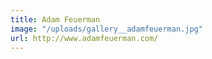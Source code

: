 ```yaml
---
title: Adam Feuerman
image: "/uploads/gallery__adamfeuerman.jpg"
url: http://www.adamfeuerman.com/
---
```

